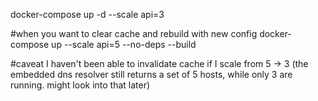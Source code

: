 docker-compose up  -d --scale api=3

#when you want to clear cache and rebuild with new config
docker-compose up --scale api=5 --no-deps --build

#caveat
I haven't been able to invalidate cache if I scale from 5 -> 3 (the embedded dns resolver still returns a set of 5 hosts, while only 3 are running. might look into that later)

